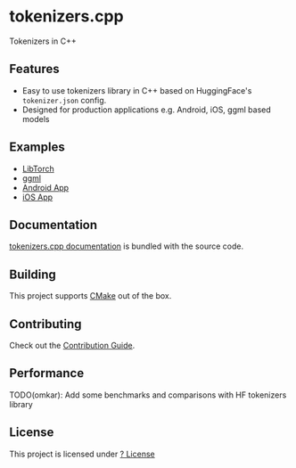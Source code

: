 # tokenizers.cpp
Tokenizers in C++

## Features
- Easy to use tokenizers library in C++ based on HuggingFace's `tokenizer.json` config.
- Designed for production applications e.g. Android, iOS, ggml based models

## Examples
- [LibTorch](./examples/libtorch-bert/)
- [ggml]()
- [Android App](./android/app/)
- [iOS App](./ios/)

## Documentation
[tokenizers.cpp documentation](docs/README.md) is bundled with the source code.

## Building
This project supports [CMake](https://cmake.org/) out of the box.

## Contributing
Check out the [Contribution Guide](CONTRIBUTING.md).

## Performance
TODO(omkar): Add some benchmarks and comparisons with HF tokenizers library

## License
This project is licensed under [? License](LICENSE)

